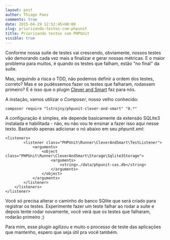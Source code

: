 ```yaml
---
layout: post
author: Thiago Paes
comments: true
date: 2015-04-29 12:52:45+00:00
slug: priorizando-testes-com-phpunit
title: Priorizando testes com PHPUnit
visible: true
---
```


Conforme nossa suíte de testes vai crescendo, obviamente, nossos testes vão
demorando cada vez mais a finalizar e gerar nossas métricas. E o maior problema
para muitos, é quando os testes que falham, estão "no final" da suíte.

Mas, seguindo a risca o TDD, não podemos definir a ordem dos testes, correto? Mas
e se pudéssemos fazer os testes que falharam, rodassem primeiro? E é isso que o
plugin [Clever and Smart](https://github.com/lstrojny/phpunit-clever-and-smart)
faz para nós.

A instação, vamos utilizar o *Composer*, nosso velho conhecido:

```
composer require "lstrojny/phpunit-clever-and-smart" "0.*"
```

A configuração é simples, ele depende basicamente da extensão SQLite3 instalada
e habilitada - não, eu não vou te ensinar a fazer isso aqui nesse texto.
Bastando apenas adicionar o nó abaixo em seu *phpunit.xml*:

```
<listeners>
        <listener class="PHPUnit\Runner\CleverAndSmart\TestListener">
            <arguments>
                <object class="PHPUnit\Runner\CleverAndSmart\Storage\Sqlite3Storage">
                    <arguments>
                        <string>./data/phpunit-cas.db</string>
                    </arguments>
                </object>
            </arguments>
        </listener>
    </listeners>
</listener>
```

Você só precisa alterar o caminho do banco SQlite que será criado para registrar
os testes. Experimente fazer um teste falhar ao rodar a suíte e depois tente rodar
novamente, você verá que os testes que falharam, rodarão primeiro ;)

Para mim, esse plugin agilizou e muito o processo de teste das aplicações que
mantenho, espero que seja útil pra você também.
